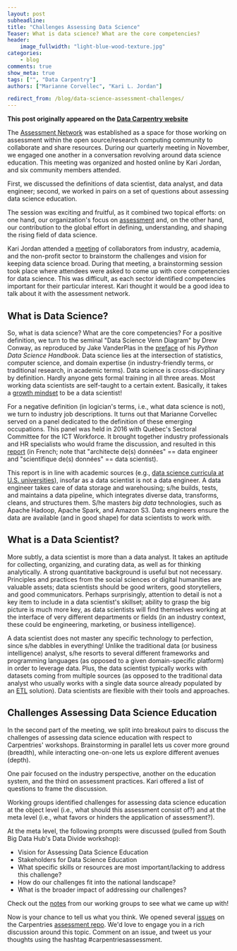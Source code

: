 ```yaml
---
layout: post
subheadline:
title: "Challenges Assessing Data Science"
Teaser: What is data science? What are the core competencies?
header:
    image_fullwidth: "light-blue-wood-texture.jpg"
categories:
    - blog
comments: true
show_meta: true
tags: ["", "Data Carpentry"]
authors: ["Marianne Corvellec", "Kari L. Jordan"]

redirect_from: /blog/data-science-assessment-challenges/
--- 
```


**This post originally appeared on the [Data Carpentry website](https://datacarpentry.org)**

The [Assessment Network](https://docs.carpentries.org/topic_folders/assessment/assessment-network.html) was established as a space for those working on assessment within the open source/research computing community to collaborate and share resources. During our quarterly meeting in November, we engaged one another in a conversation revolving around data science education. This meeting was organized and hosted online by Kari Jordan, and six community members attended. 

First, we discussed the definitions of data scientist, data analyst, and data engineer; second, we worked in pairs on a set of questions about assessing data science education.

The session was exciting and fruitful, as it combined two topical efforts: on one hand, our organization's focus on
[assessment](http://www.datacarpentry.org/blog/reflections-on-assessment/) and,
on the other hand, our contribution to the global effort in defining, understanding, and shaping the rising field of data science.

Kari Jordan attended a [meeting](http://southbdhub.gatech.edu/datadivideworkshop.html) of collaborators from industry, academia, and the non-profit sector to brainstorm the challenges and vision for keeping data science broad. During that meeting, a brainstorming session took place where attendees were asked to come up with core competencies for data science. This was difficult, as each sector identified competencies important for their particular interest. Kari thought it would be a good idea to talk about it with the assessment network.

## What is Data Science? 

So, what is data science? What are the core competencies? For a positive definition, we turn to the seminal "Data Science Venn Diagram" by Drew Conway, as reproduced by Jake VanderPlas in the [preface](https://jakevdp.github.io/PythonDataScienceHandbook/00.00-preface.html) of his *Python Data Science Handbook*. Data science lies at the intersection of statistics, computer science, and domain expertise (in industry-friendly terms, or traditional research, in academic terms). Data science is cross-disciplinary by definition. Hardly anyone gets formal training in all three areas. Most working data scientists are self-taught to a certain extent. Basically, it takes a [growth mindset](http://www.datacarpentry.org/blog/growth-mindset/) to be a data scientist!

For a negative definition (in logician's terms, i.e., what data science is not), we turn to industry job descriptions. It turns out that Marianne Corvellec served on a panel dedicated to the definition of these emerging occupations. This panel was held in 2016 with Québec's Sectoral Committee for the ICT Workforce. It brought together industry professionals and HR specialists who would frame the discussion, and resulted in this [report](http://www.technocompetences.qc.ca/besoins-competences-2016) (in French; note that "architecte de(s) données" == data engineer and "scientifique de(s) données" == data scientist).

This report is in line with academic sources (e.g.,
[data science curricula at U.S. universities](http://www.mastersindatascience.org/)), insofar as a data scientist is not a data engineer. A data engineer takes care of data storage and warehousing; s/he builds, tests, and maintains a data pipeline, which integrates diverse data, transforms, cleans, and structures them. S/he masters *big data* technologies, such as Apache Hadoop, Apache Spark, and Amazon S3. Data engineers ensure the data are available (and in good shape) for data scientists to work with.

## What is a Data Scientist?

More subtly, a data scientist is more than a data analyst. It takes an aptitude for collecting, organizing, and curating data, as well as for thinking analytically. A strong quantitative background is useful but not necessary. Principles and practices from the social sciences or digital humanities are valuable assets; data scientists should be good writers, good storytellers, and good communicators. Perhaps surprisingly, attention to detail is not a key item to include in a data scientist's skillset; ability to grasp the big picture is much more key, as data scientists will find themselves working at the interface of very different departments or fields (in an industry context, these could be engineering, marketing, or business intelligence).

A data scientist does not master any specific technology to perfection, since s/he dabbles in everything! Unlike the traditional data (or business intelligence) analyst, s/he resorts to several different frameworks and programming languages (as opposed to a given domain-specific platform) in order to leverage data. Plus, the data scientist typically works with datasets coming from multiple sources (as opposed to the traditional data analyst who usually works with a single data source already populated by an [ETL](https://en.wikipedia.org/wiki/Extract,_transform,_load) solution). Data scientists are flexible with their tools and approaches.

## Challenges Assessing Data Science Education

In the second part of the meeting, we split into breakout pairs to discuss the challenges of assessing data science education with respect to Carpentries' workshops. Brainstorming in parallel lets us cover more ground (breadth), while interacting one-on-one lets us explore different avenues (depth).

One pair focused on the industry perspective, another on the education system, and the third on assessment practices. Kari offered a list of questions to frame the discussion. 

Working groups identified challenges for assessing data science education at the object level (i.e., what should this assessment consist of?) and at the meta level (i.e., what favors or hinders the application of assessment?).

At the meta level, the following prompts were discussed (pulled from South Big Data Hub's Data Divide workshop):

- Vision for Assessing Data Science Education
- Stakeholders for Data Science Education
- What specific skills or resources are most important/lacking to address this challenge?
- How do our challenges fit into the national landscape?
- What is the broader impact of addressing our challenges?

Check out the [notes](https://github.com/carpentries/assessment/blob/master/assessment-network/minutes/2017-11-15.md) from our working groups to see what we came up with!

Now is your chance to tell us what you think. We opened several [issues](https://github.com/carpentries/assessment/issues) on the Carpentries [assessment repo](https://github.com/carpentries/assessment). We'd love to engage you in a rich discussion around this topic. Comment on an issue, and tweet us your thoughts using the hashtag #carpentriesassessment.


